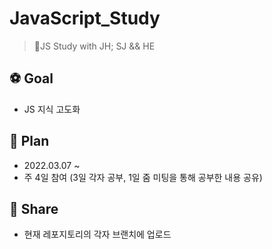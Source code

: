 # JavaScript_Study
> 🌿JS Study with JH; SJ &amp;&amp; HE

## ⚽️ Goal
- JS 지식 고도화

## 🧐 Plan
- 2022.03.07 ~
- 주 4일 참여 (3일 각자 공부, 1일 줌 미팅을 통해 공부한 내용 공유)

## 🍰 Share
- 현재 레포지토리의 각자 브랜치에 업로드
